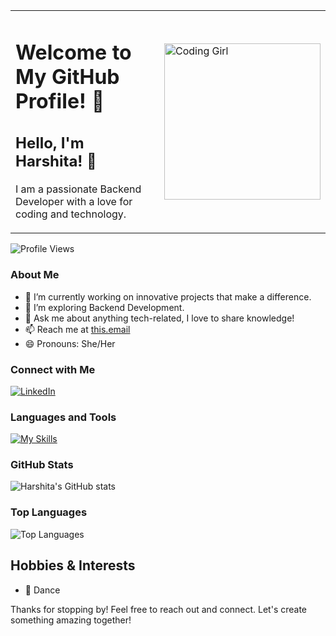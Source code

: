 <table>
  <tr>
    <td>
      <h1>Welcome to My GitHub Profile! 👋</h1>
      <h2>Hello, I'm Harshita! 💃</h2>
      <p>I am a passionate Backend Developer with a love for coding and technology.</p>
    </td>
    <td>
      <img src="https://github.com/user-attachments/assets/341eaf91-b2ca-473c-9cbd-38d4784f4610" alt="Coding Girl" width="250">
    </td>
  </tr>
</table>

![Profile Views](https://komarev.com/ghpvc/?username=harshita795&color=blue)

### About Me
- 🔭 I’m currently working on innovative projects that make a difference.
- 🌱 I’m exploring Backend Development.
- 💬 Ask me about anything tech-related, I love to share knowledge!
- 📫 Reach me at [this.email](mailto:yadavharshita261303@@gmail.com)
- 😄 Pronouns: She/Her

### Connect with Me
[![LinkedIn](https://img.shields.io/badge/LinkedIn-Connect-blue)](https://www.linkedin.com/in/harshita-yadav-04a740220/)

### Languages and Tools
[![My Skills](https://skillicons.dev/icons?i=js,html,css,react,nodejs,jest,sqlite,sequelize,supabase,postgresql,git,github,docker)](https://skillicons.dev)

### GitHub Stats
![Harshita's GitHub stats](https://github-readme-stats.vercel.app/api?username=harshita795&show_icons=true&theme=radical)

### Top Languages
![Top Languages](https://github-readme-stats.vercel.app/api/top-langs/?username=harshita795&layout=compact&theme=radical)

## Hobbies & Interests
- 💃 Dance

Thanks for stopping by! Feel free to reach out and connect. Let's create something amazing together!
